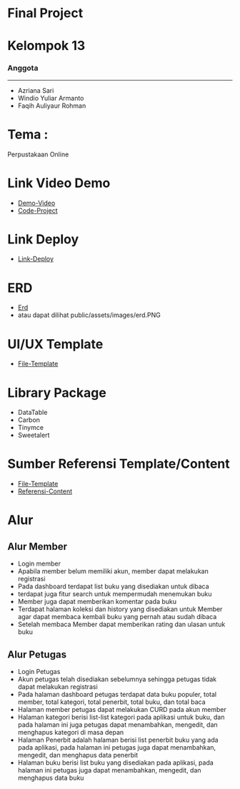 # Final Project
# Kelompok 13
### Anggota
---
* Azriana Sari
* Windio Yuliar Armanto
* Faqih Auliyaur Rohman


# Tema :
Perpustakaan Online

# Link Video Demo
* [Demo-Video](https://drive.google.com/drive/folders/1ogVL2LUnmGmxx6UELQvBJTi7wDHC71O6?usp=sharing)
* [Code-Project](https://gitlab.com/faqihrra/kelompok-13-final-project)

# Link Deploy
* [Link-Deploy](http://eclib-kelompok-13.herokuapp.com/)

# ERD
* [Erd](https://drive.google.com/file/d/1A3MYIK8E208iT_UPc60O9aHRckR7D_lq/view)
* atau dapat dilihat public/assets/images/erd.PNG

# UI/UX Template 
* [File-Template](https://themewagon.com/themes/free-bootstrap-4-html-5-admin-dashboard-template-material-able/)

# Library Package
* DataTable
* Carbon
* Tinymce
* Sweetalert

# Sumber Referensi Template/Content
* [File-Template](https://themewagon.com/themes/free-bootstrap-4-html-5-admin-dashboard-template-material-able/)
* [Referensi-Content](https://manybooks.net/)

# Alur

## Alur Member
* Login member
* Apabila member belum memiliki akun, member dapat melakukan registrasi
* Pada dashboard terdapat list buku yang disediakan untuk dibaca
* terdapat juga fitur search untuk mempermudah menemukan buku
* Member juga dapat memberikan komentar pada buku
* Terdapat halaman koleksi dan history yang disediakan untuk Member agar dapat membaca kembali buku yang pernah atau sudah dibaca
* Setelah membaca Member dapat memberikan rating dan ulasan untuk buku

## Alur Petugas
* Login Petugas
* Akun petugas telah disediakan sebelumnya sehingga petugas tidak dapat melakukan registrasi
* Pada halaman dashboard petugas terdapat data buku populer, total member, total kategori, total penerbit, total buku, dan total baca
* Halaman member petugas dapat melakukan CURD pada akun member
* Halaman kategori berisi list-list kategori pada aplikasi untuk buku, dan pada halaman ini juga petugas dapat menambahkan, mengedit, dan menghapus kategori di masa depan
* Halaman Penerbit adalah halaman berisi list penerbit buku yang ada pada aplikasi, pada halaman ini petugas juga dapat menambahkan, mengedit, dan menghapus data penerbit 
* Halaman buku berisi list buku yang disediakan pada aplikasi, pada halaman ini petugas juga dapat menambahkan, mengedit, dan menghapus data buku